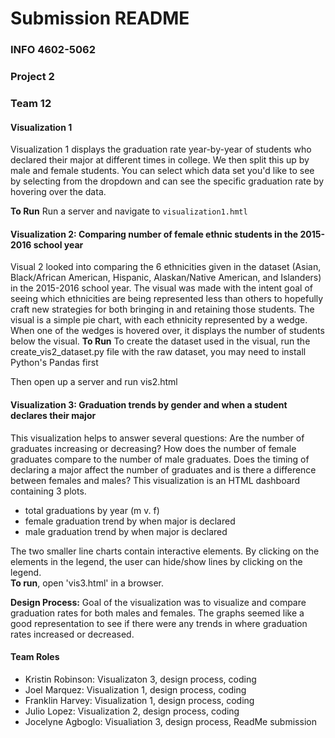 # Submission README  
### INFO 4602-5062  
### Project 2 
### Team 12

#### Visualization 1  
Visualization 1 displays the graduation rate year-by-year of students who declared their major at different times in college. We then split this up by male and female students. You can select which data set you'd like to see by selecting from the dropdown and can see the specific graduation rate by hovering over the data. 

**To Run**
Run a server and navigate to `visualization1.hmtl`

#### Visualization 2: Comparing number of female ethnic students in the 2015-2016 school year 
Visual 2 looked into comparing the 6 ethnicities given in the dataset (Asian, Black/African American, Hispanic, Alaskan/Native
American, and Islanders) in the 2015-2016 school year. The visual was made with the intent goal of seeing which ethnicities are
being represented less than others to hopefully craft new strategies for both bringing in and retaining those students.
The visual is a simple pie chart, with each ethnicity represented by a wedge.
When one of the wedges is hovered over, it displays the number of students below the visual.
**To Run**
To create the dataset used in the visual, run the create_vis2_dataset.py file with the raw dataset,
you may need to install Python's Pandas first

Then open up a server and run vis2.html

#### Visualization 3: Graduation trends by gender and when a student declares their major  
This visualization helps to answer several questions: Are the number of graduates 
increasing or decreasing? How does the number of female graduates compare to the number of male graduates. 
Does the timing of declaring a major affect the number of graduates and is there a difference between females and males? 
This visualization is an HTML dashboard containing 3 plots. 
* total graduations by year (m v. f)
* female graduation trend by when major is declared
* male graduation trend by when major is declared  

The two smaller line charts contain interactive elements. By clicking on the elements in the legend, the user can hide/show lines by clicking on the legend.  
**To run**, open 'vis3.html' in a browser.

**Design Process:** Goal of the visualization was to visualize and compare graduation rates for both males and females. The graphs seemed like a good representation to see if there were any trends in where graduation rates increased or decreased. 

#### Team Roles
* Kristin Robinson: Visualizaton 3, design process, coding
* Joel Marquez: Visualization 1, design process, coding
* Franklin Harvey: Visualization 1, design process, coding
* Julio Lopez: Visualization 2, design process, coding
* Jocelyne Agboglo: Visualiation 3, design process, ReadMe submission

